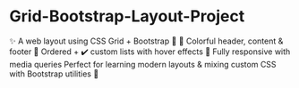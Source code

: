 # Grid-Bootstrap-Layout-Project
✨ A web layout using CSS Grid + Bootstrap 🎨 📝 Colorful header, content &amp; footer 🔢 Ordered + ✔️ custom lists with hover effects 📱 Fully responsive with media queries Perfect for learning modern layouts &amp; mixing custom CSS with Bootstrap utilities 🚀
